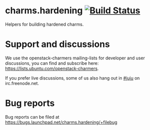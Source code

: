 # charms.hardening [![Build Status](https://travis-ci.org/ChrisMacNaughton/charms.hardening.svg?branch=master)](https://travis-ci.org/ChrisMacNaughton/charms.hardening)

Helpers for building hardened charms.

# Support and discussions

We use the openstack-charmers mailing-lists for developer and user discussions, you can
find and subscribe here: https://lists.ubuntu.com/openstack-charmers.

If you prefer live discussions, some of us also hang out in
[#juju](http://webchat.freenode.net/?channels=#juju) on irc.freenode.net.

# Bug reports

Bug reports can be filed at https://bugs.launchpad.net/charms.hardening/+filebug

